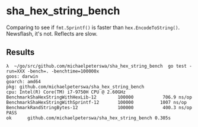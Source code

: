 # sha_hex_string_bench

Comparing to see if `fmt.Sprintf()` is faster than `hex.EncodeToString()`. Newsflash, it's not. Reflects are slow.

## Results
```
λ  ~/go/src/github.com/michaelpeterswa/sha_hex_string_bench  go test -run=XXX -bench=. -benchtime=100000x
goos: darwin
goarch: amd64
pkg: github.com/michaelpeterswa/sha_hex_string_bench
cpu: Intel(R) Core(TM) i7-9750H CPU @ 2.60GHz
BenchmarkShaHexStringWithHexLib-12     	  100000	       706.9 ns/op
BenchmarkShaHexStringWithSprintf-12    	  100000	      1007 ns/op
BenchmarkRandStringBytes-12            	  100000	       400.3 ns/op
PASS
ok  	github.com/michaelpeterswa/sha_hex_string_bench	0.305s
```
